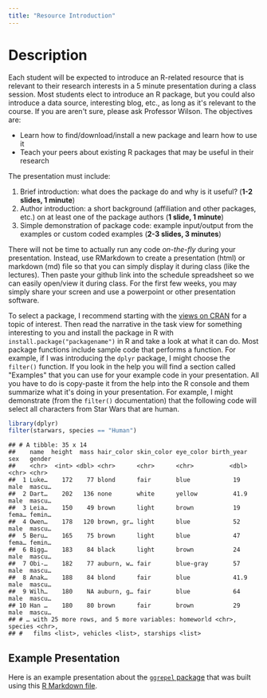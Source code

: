 ```yaml
---
title: "Resource Introduction"
---
```


# Description

Each student will be expected to introduce an R-related resource that is relevant to their research interests in a 5 minute presentation during a class session.  Most students elect to introduce an R package, but you could also introduce a data source, interesting blog, etc., as long as it's relevant to the course.  If you are aren't sure, please ask Professor Wilson.  The objectives are:

* Learn how to find/download/install a new package and learn how to use it
* Teach your peers about existing R packages that may be useful in their research

The presentation must include:

1. Brief introduction: what does the package do and why is it useful? (**1-2 slides, 1 minute**)
2. Author introduction: a short background (affiliation and other packages, etc.) on at least one of the package authors (**1 slide, 1 minute**)
2. Simple demonstration of package code: example input/output from the examples or custom coded examples (**2-3 slides, 3 minutes**)

There will not be time to actually run any code *on-the-fly* during your presentation.  Instead, use RMarkdown to create a presentation (html) or markdown (md) file so that you can simply display it during class (like the lectures).  Then paste your github link into the schedule spreadsheet so we can easily open/view it during class. For the first few weeks, you may simply share your screen and use a powerpoint or other presentation software.

To select a package, I recommend starting with the [views on CRAN](https://cran.r-project.org/web/views/) for a topic of interest.  Then read the narrative in the task view for something interesting to you and install the package in R with `install.package("packagename")` in R and take a look at what it can do.  Most package functions include sample code that performs a function.    For example, if I was introducing the `dplyr` package, I might choose the `filter()` function.  If you look in the help you will find a section called "Examples" that you can use for your example code in your presentation.  All you have to do is copy-paste it from the help into the R console and them summarize what it's doing in your presentation.  For example, I might demonstrate (from the `filter()` documentation) that the following code will select all characters from Star Wars that are human.


```r
library(dplyr)
filter(starwars, species == "Human")
```

```
## # A tibble: 35 x 14
##    name  height  mass hair_color skin_color eye_color birth_year sex   gender
##    <chr>  <int> <dbl> <chr>      <chr>      <chr>          <dbl> <chr> <chr> 
##  1 Luke…    172    77 blond      fair       blue            19   male  mascu…
##  2 Dart…    202   136 none       white      yellow          41.9 male  mascu…
##  3 Leia…    150    49 brown      light      brown           19   fema… femin…
##  4 Owen…    178   120 brown, gr… light      blue            52   male  mascu…
##  5 Beru…    165    75 brown      light      blue            47   fema… femin…
##  6 Bigg…    183    84 black      light      brown           24   male  mascu…
##  7 Obi-…    182    77 auburn, w… fair       blue-gray       57   male  mascu…
##  8 Anak…    188    84 blond      fair       blue            41.9 male  mascu…
##  9 Wilh…    180    NA auburn, g… fair       blue            64   male  mascu…
## 10 Han …    180    80 brown      fair       brown           29   male  mascu…
## # … with 25 more rows, and 5 more variables: homeworld <chr>, species <chr>,
## #   films <list>, vehicles <list>, starships <list>
```

## Example Presentation

Here is an example presentation about the [`ggrepel` package](pres/PackagePresentation.html) that was built using this [R Markdown file](pres/PackagePresentation.Rmd).



